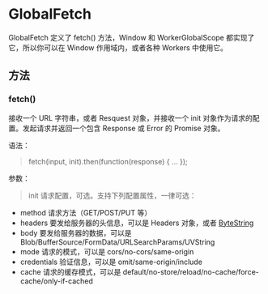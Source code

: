 GlobalFetch
====

GlobalFetch 定义了 fetch() 方法，Window 和 WorkerGlobalScope 都实现了它，所以你可以在 Window 作用域内，或者各种 Workers 中使用它。

方法
----

### fetch()

接收一个 URL 字符串，或者 Resquest 对象，并接收一个 init 对象作为请求的配置。发起请求并返回一个包含 Response 或 Error 的 Promise 对象。

语法：
>fetch(input, init).then(function(response) { ... });

参数：
>init 请求配置，可选。支持下列配置属性，一律可选：

+ method 请求方法（GET/POST/PUT 等）
+ headers 要发给服务器的头信息，可以是 Headers 对象，或者 [ByteString](https://developer.mozilla.org/en-US/docs/Web/API/ByteString)
+ body 要发给服务器的数据，可以是 Blob/BufferSource/FormData/URLSearchParams/UVString
+ mode 请求的模式，可以是 cors/no-cors/same-origin
+ credentials 验证信息，可以是 omit/same-origin/include
+ cache 请求的缓存模式，可以是 default/no-store/reload/no-cache/force-cache/only-if-cached
